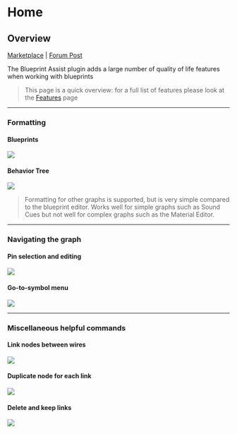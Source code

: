 # Home

## Overview

[Marketplace](https://www.unrealengine.com/marketplace/en-US/product/blueprint-assist) | [Forum Post](https://forums.unrealengine.com/t/blueprint-assist-plugin/214123)

The Blueprint Assist plugin adds a large number of quality of life features when working with blueprints

> This page is a quick overview: for a full list of features please look at the [Features](https://github.com/fpwong/BlueprintAssistWiki/wiki/Features) page

***
### Formatting
#### Blueprints
![](https://i.imgur.com/RweXyxv.gif)
#### Behavior Tree
![](https://i.imgur.com/KYE8Sl5.gif)

> Formatting for other graphs is supported, but is very simple compared to the blueprint editor. Works well for simple graphs such as Sound Cues but not well for complex graphs such as the Material Editor.

***
### Navigating the graph

#### Pin selection and editing
![](https://i.imgur.com/nWEYjGq.gif)

#### Go-to-symbol menu
![](https://i.imgur.com/O201yCf.png)

***
### Miscellaneous helpful commands

#### Link nodes between wires
![](https://i.imgur.com/wqGY1sS.gif)

#### Duplicate node for each link
![](https://i.imgur.com/Ttm6kVR.gif)

#### Delete and keep links
![](https://i.imgur.com/Am3DkTn.gif)